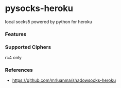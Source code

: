 # pysocks-heroku
local socks5 powered by  python for heroku

### Features

### Supported Ciphers
   rc4 only

### References

   * https://github.com/mrluanma/shadowsocks-heroku
